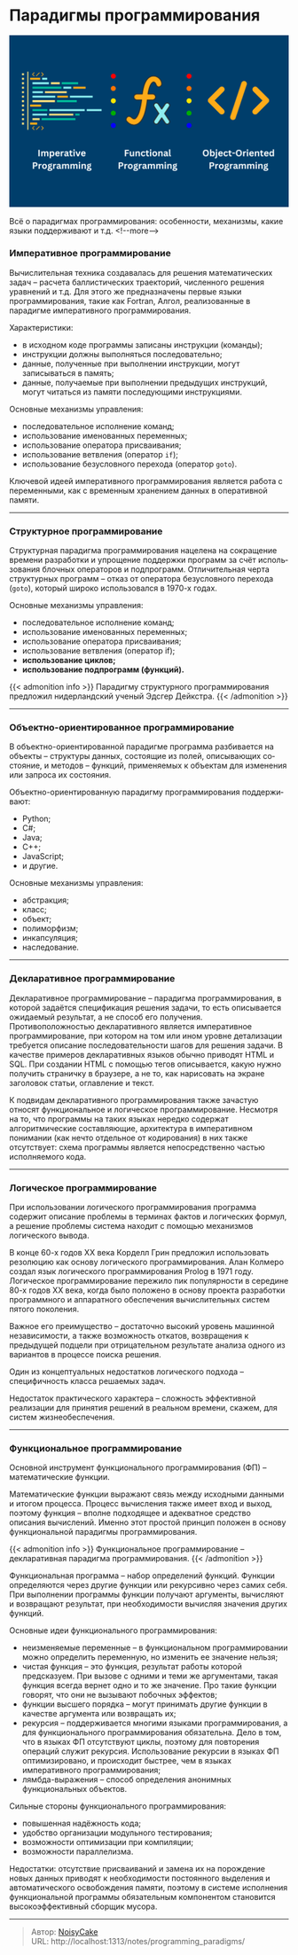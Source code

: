 # Парадигмы программирования


![](feature.png)

Всё о парадигмах программирования: особенности, механизмы, какие языки поддерживают и т.д.
&lt;!--more--&gt;
### Императивное программирование

Вычислительная техника создавалась для решения математических задач – расчета баллистических траекторий, численного решения уравнений и т.д. Для этого же предназначены первые языки программирования, такие как Fortran, Алгол, реализованные в парадигме императивного программирования.  

Характеристики:
* в исходном коде программы записаны инструкции (команды);
* инструкции должны выполняться последовательно;
* данные, полученные при выполнении инструкции, могут записываться в память;
* данные, получаемые при выполнении предыдущих инструкций, могут читаться из памяти последующими инструкциями.

Основные механизмы управления:
* последовательное исполнение команд;
* использование именованных переменных;
* использование оператора присваивания;
* использование ветвления (оператор `if`);
* использование безусловного перехода (оператор `goto`).

Ключевой идеей императивного программирования является работа с переменными, как с временным хранением данных в оперативной памяти.

---
### Структурное программирование

Струк­тур­ная парадигма программирования на­це­ле­на на со­кра­ще­ние вре­ме­ни раз­ра­бот­ки и уп­ро­ще­ние поддержки про­грамм за счёт ис­поль­зо­ва­ния блочных опе­ра­то­ров и под­про­грамм. От­ли­чительная чер­та струк­тур­ных про­грамм – от­каз от опе­ра­то­ра безусловного пе­ре­хо­да (`goto`), который широко использовался в 1970-х годах.

Основные механизмы управления:
* последовательное исполнение команд;
* использование именованных переменных;
* использование оператора присваивания;
* использование ветвления (оператор if);
* **использование циклов;**
* **использование подпрограмм (функций).**

{{&lt; admonition info &gt;}}
Парадигму структурного программирования предложил нидерландский ученый Эдсгер Дейкстра.
{{&lt; /admonition &gt;}}

---
### Объектно-ориентированное программирование

В объектно-ориентированной парадигме программа раз­би­ва­ет­ся на объ­ек­ты – структуры дан­ных, со­стоя­щие из по­лей, опи­сы­ваю­щих со­стоя­ние, и ме­то­дов – функций, при­ме­няе­мых к объ­ек­там для изменения или за­про­са их со­стоя­ния.

Объ­ект­но-ори­ен­ти­ро­ван­ную парадигму программирования под­дер­жи­ваю­т:
* Python;
* C#;
* Java;
* C&#43;&#43;;
* JavaScript;
* и другие.

Основные механизмы управления:
* абстракция;
* класс;
* объект;
* полиморфизм;
* инкапсуляция;
* наследование.

---
### Декларативное программирование

Декларативное программирование – парадигма программирования, в которой задаётся спецификация решения задачи, то есть описывается ожидаемый результат, а не способ его получения. Противоположностью декларативного является императивное программирование, при котором на том или ином уровне детализации требуется описание последовательности шагов для решения задачи. В качестве примеров декларативных языков обычно приводят HTML и SQL. При создании HTML с помощью тегов описывается, какую нужно получить страничку в браузере, а не то, как нарисовать на экране заголовок статьи, оглавление и текст.  

К подвидам декларативного программирования также зачастую относят функциональное и логическое программирование. Несмотря на то, что программы на таких языках нередко содержат алгоритмические составляющие, архитектура в императивном понимании (как нечто отдельное от кодирования) в них также отсутствует: схема программы является непосредственно частью исполняемого кода.

---
### Логическое программирование

При использовании логического программирования программа содержит описание проблемы в терминах фактов и логических формул, а решение проблемы система находит с помощью механизмов логического вывода.

В конце 60-х годов XX века Корделл Грин предложил использовать резолюцию как основу логического программирования. Алан Колмеро создал язык логического программирования Prolog в 1971 году. Логическое программирование пережило пик популярности в середине 80-х годов XX века, когда было положено в основу проекта разработки программного и аппаратного обеспечения вычислительных систем пятого поколения.

Важное его преимущество – достаточно высокий уровень машинной независимости, а также возможность откатов, возвращения к предыдущей подцели при отрицательном результате анализа одного из вариантов в процессе поиска решения.

Один из концептуальных недостатков логического подхода – специфичность класса решаемых задач.

Недостаток практического характера – сложность эффективной реализации для принятия решений в реальном времени, скажем, для систем жизнеобеспечения.

---
### Функциональное программирование

Основной инструмент функционального программирования (ФП) – математические функции.

Математические функции выражают связь между исходными данными и итогом процесса. Процесс вычисления также имеет вход и выход, поэтому функция – вполне подходящее и адекватное средство описания вычислений. Именно этот простой принцип положен в основу функциональной парадигмы программирования. 

{{&lt; admonition info &gt;}}
Функциональное программирование – декларативная парадигма программирования.
{{&lt; /admonition &gt;}}

Функциональная программа – набор определений функций. Функции определяются через другие функции или рекурсивно через самих себя. При выполнении программы функции получают аргументы, вычисляют и возвращают результат, при необходимости вычисляя значения других функций.

Основные идеи функционального программирования:
- неизменяемые переменные – в функциональном программировании можно определить переменную, но изменить ее значение нельзя;
- чистая функция – это функция, результат работы которой предсказуем. При вызове с одними и теми же аргументами, такая функция всегда вернет одно и то же значение. Про такие функции говорят, что они не вызывают побочных эффектов;
- функции высшего порядка – могут принимать другие функции в качестве аргумента или возвращать их;
- рекурсия – поддерживается многими языками программирования, а для функционального программирования обязательна. Дело в том, что в языках ФП отсутствуют циклы, поэтому для повторения операций служит рекурсия. Использование рекурсии в языках ФП оптимизировано, и происходит быстрее, чем в языках императивного программирования;
- лямбда-выражения – способ определения анонимных функциональных объектов.

Сильные стороны функционального программирования:
* повышенная надёжность кода;
* удобство организации модульного тестирования;
* возможности оптимизации при компиляции;
* возможности параллелизма.

Недостатки: отсутствие присваиваний и замена их на порождение новых данных приводят к необходимости постоянного выделения и автоматического освобождения памяти, поэтому в системе исполнения функциональной программы обязательным компонентом становится высокоэффективный сборщик мусора.

---

> Автор: [NoisyCake](https://t.me/noisycake)  
> URL: http://localhost:1313/notes/programming_paradigms/  

